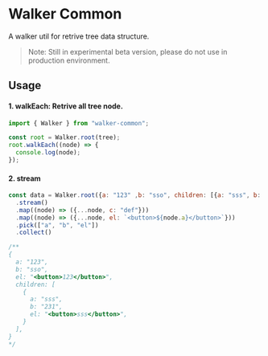 # Walker Common

A walker util for retrive tree data structure.

> Note: Still in experimental beta version, please do not use in production environment.

## Usage

#### 1. walkEach: Retrive all tree node.

```js
import { Walker } from "walker-common";

const root = Walker.root(tree);
root.walkEach((node) => {
  console.log(node);
});
```

#### 2. stream

```js
const data = Walker.root({a: "123" ,b: "sso", children: [{a: "sss", b: "231"}]}, { algorithm: Walker.Algorithm.DFS_PreOrder })
  .stream()
  .map((node) => ({...node, c: "def"}))
  .map((node) => ({...node, el: `<button>${node.a}</button>`}))
  .pick(["a", "b", "el"])
  .collect()

/**
{
  a: "123",
  b: "sso",
  el: "<button>123</button>",
  children: [
    {
      a: "sss",
      b: "231",
      el: "<button>sss</button>",
    }
  ],
}
*/
```



